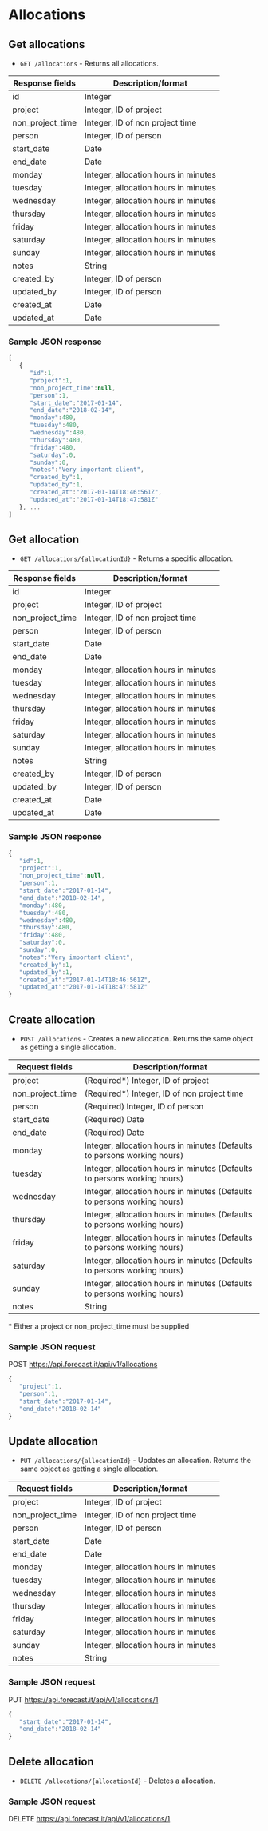 # Allocations

## Get allocations

* `GET /allocations` - Returns all allocations.

|Response fields | Description/format|
|------------ | -------------|
|id | Integer|
|project | Integer, ID of project|
|non_project_time | Integer, ID of non project time|
|person | Integer, ID of person|
|start_date | Date|
|end_date | Date|
|monday | Integer, allocation hours in minutes|
|tuesday | Integer, allocation hours in minutes|
|wednesday | Integer, allocation hours in minutes|
|thursday | Integer, allocation hours in minutes|
|friday | Integer, allocation hours in minutes|
|saturday | Integer, allocation hours in minutes|
|sunday | Integer, allocation hours in minutes|
|notes | String|
|created_by | Integer, ID of person|
|updated_by | Integer, ID of person|
|created_at | Date|
|updated_at | Date|

### Sample JSON response
```javascript
[
   {
      "id":1,
      "project":1,
      "non_project_time":null,
      "person":1,
      "start_date":"2017-01-14",
      "end_date":"2018-02-14",
      "monday":480,
      "tuesday":480,
      "wednesday":480,
      "thursday":480,
      "friday":480,
      "saturday":0,
      "sunday":0,
      "notes":"Very important client",
      "created_by":1,
      "updated_by":1,
      "created_at":"2017-01-14T18:46:561Z",
      "updated_at":"2017-01-14T18:47:581Z"
   }, ...
]
```

## Get allocation

* `GET /allocations/{allocationId}` - Returns a specific allocation.

|Response fields | Description/format|
|------------ | -------------|
|id | Integer|
|project | Integer, ID of project|
|non_project_time | Integer, ID of non project time|
|person | Integer, ID of person|
|start_date | Date|
|end_date | Date|
|monday | Integer, allocation hours in minutes|
|tuesday | Integer, allocation hours in minutes|
|wednesday | Integer, allocation hours in minutes|
|thursday | Integer, allocation hours in minutes|
|friday | Integer, allocation hours in minutes|
|saturday | Integer, allocation hours in minutes|
|sunday | Integer, allocation hours in minutes|
|notes | String|
|created_by | Integer, ID of person|
|updated_by | Integer, ID of person|
|created_at | Date|
|updated_at | Date|

### Sample JSON response
```javascript
{
   "id":1,
   "project":1,
   "non_project_time":null,
   "person":1,
   "start_date":"2017-01-14",
   "end_date":"2018-02-14",
   "monday":480,
   "tuesday":480,
   "wednesday":480,
   "thursday":480,
   "friday":480,
   "saturday":0,
   "sunday":0,
   "notes":"Very important client",
   "created_by":1,
   "updated_by":1,
   "created_at":"2017-01-14T18:46:561Z",
   "updated_at":"2017-01-14T18:47:581Z"
}
```

## Create allocation

* `POST /allocations` - Creates a new allocation. Returns the same object as getting a single allocation.

|Request fields | Description/format|
|------------ | -------------|
|project | (Required*) Integer, ID of project|
|non_project_time | (Required*) Integer, ID of non project time|
|person | (Required) Integer, ID of person|
|start_date | (Required) Date|
|end_date | (Required) Date|
|monday | Integer, allocation hours in minutes (Defaults to persons working hours)|
|tuesday | Integer, allocation hours in minutes (Defaults to persons working hours)|
|wednesday | Integer, allocation hours in minutes (Defaults to persons working hours)|
|thursday | Integer, allocation hours in minutes (Defaults to persons working hours)|
|friday | Integer, allocation hours in minutes (Defaults to persons working hours)|
|saturday | Integer, allocation hours in minutes (Defaults to persons working hours)|
|sunday | Integer, allocation hours in minutes (Defaults to persons working hours)|
|notes | String|

\* Either a project or non_project_time must be supplied

### Sample JSON request
POST https://api.forecast.it/api/v1/allocations

```javascript
{
   "project":1,
   "person":1,
   "start_date":"2017-01-14",
   "end_date":"2018-02-14"
}
```

## Update allocation

* `PUT /allocations/{allocationId}` - Updates an allocation. Returns the same object as getting a single allocation.

|Request fields | Description/format|
|------------ | -------------|
|project | Integer, ID of project|
|non_project_time | Integer, ID of non project time|
|person | Integer, ID of person|
|start_date | Date|
|end_date | Date|
|monday | Integer, allocation hours in minutes|
|tuesday | Integer, allocation hours in minutes|
|wednesday | Integer, allocation hours in minutes|
|thursday | Integer, allocation hours in minutes|
|friday | Integer, allocation hours in minutes|
|saturday | Integer, allocation hours in minutes|
|sunday | Integer, allocation hours in minutes|
|notes | String|

### Sample JSON request
PUT https://api.forecast.it/api/v1/allocations/1

```javascript
{
   "start_date":"2017-01-14",
   "end_date":"2018-02-14"
}
```

## Delete allocation

* `DELETE /allocations/{allocationId}` - Deletes a allocation.

### Sample JSON request
DELETE https://api.forecast.it/api/v1/allocations/1